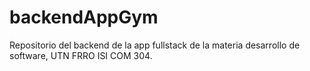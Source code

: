# backendAppGym
Repositorio del backend de la app fullstack de la materia desarrollo de software, UTN FRRO ISI COM 304.
